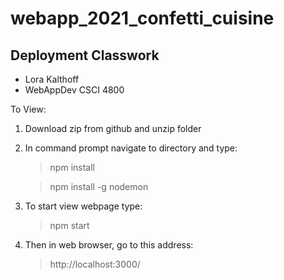 # webapp_2021_confetti_cuisine
## Deployment Classwork
- Lora Kalthoff
- WebAppDev CSCI 4800

To View:
1. Download zip from github and unzip folder
2. In command prompt navigate to directory and type:
    > npm install

    > npm install -g nodemon

3. To start view webpage type:
    >npm start
3. Then in web browser, go to this address:
    >http://localhost:3000/







